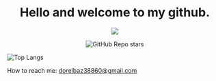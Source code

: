 <div align = "center">

# Hello and welcome to my github.

![](https://komarev.com/ghpvc/?username=dorelbaz&abbreviated=true)

![GitHub Repo stars](https://img.shields.io/github/stars/dorelbaz?style=social)

</div>

![Top Langs](https://github-readme-stats.vercel.app/api/top-langs/?username=dorelbaz&layout=donut-vertical&theme=onedark)


How to reach me: dorelbaz38860@gmail.com
